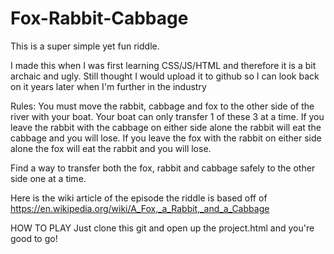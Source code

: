 # Fox-Rabbit-Cabbage

This is a super simple yet fun riddle. 

I made this when I was first learning CSS/JS/HTML and therefore it is a bit archaic and ugly.
Still thought I would upload it to github so I can look back on it years later when I'm further in the industry


Rules:
You must move the rabbit, cabbage and fox to the other side of the river with your boat. Your boat can only transfer 1 of these 3 at a time.
If you leave the rabbit with the cabbage on either side alone the rabbit will eat the cabbage and you will lose.
If you leave the fox with the rabbit on either side alone the fox will eat the rabbit and you will lose.

Find a way to transfer both the fox, rabbit and cabbage safely to the other side one at a time.



Here is the wiki article of the episode the riddle is based off of
https://en.wikipedia.org/wiki/A_Fox,_a_Rabbit,_and_a_Cabbage



HOW TO PLAY
Just clone this git and open up the project.html and you're good to go!
